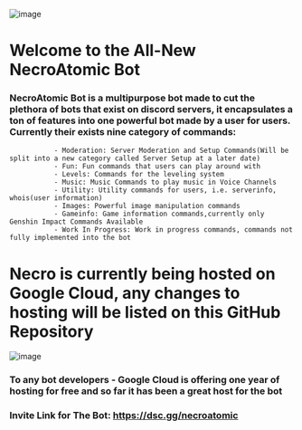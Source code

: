 ![image](https://user-images.githubusercontent.com/25334323/126577098-0970905b-6721-4609-8289-4fbad4732eae.png)

# **Welcome to the All-New NecroAtomic Bot**


   ### NecroAtomic Bot is a multipurpose bot made to cut the plethora of bots that exist on discord servers, it encapsulates a ton of features into one powerful bot        made by a user for users. Currently their exists nine category of commands:
               
               - Moderation: Server Moderation and Setup Commands(Will be split into a new category called Server Setup at a later date)
               - Fun: Fun commands that users can play around with
               - Levels: Commands for the leveling system
               - Music: Music Commands to play music in Voice Channels
               - Utility: Utility commands for users, i.e. serverinfo, whois(user information)
               - Images: Powerful image manipulation commands
               - Gameinfo: Game information commands,currently only Genshin Impact Commands Available
               - Work In Progress: Work in progress commands, commands not fully implemented into the bot
               
               
               

# Necro is currently being hosted on Google Cloud, any changes to hosting will be listed on this GitHub Repository

![image](https://user-images.githubusercontent.com/25334323/126578291-99fee6bb-a889-4da1-9ebe-2a8b11e53067.png)

### To any bot developers - Google Cloud is offering one year of hosting for free and so far it has been a great host for the bot




### Invite Link for The Bot: https://dsc.gg/necroatomic




